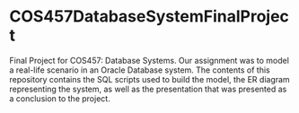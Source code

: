 # COS457DatabaseSystemFinalProject
Final Project for COS457: Database Systems. Our assignment was to model a real-life scenario in an Oracle Database system. The contents of this repository contains the SQL scripts used to build the model, the ER diagram representing the system, as well as the presentation that was presented as a conclusion to the project.
